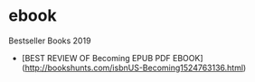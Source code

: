 # ebook
Bestseller Books 2019

* [BEST REVIEW OF Becoming EPUB PDF EBOOK] (http://bookshunts.com/isbnUS-Becoming1524763136.html)
